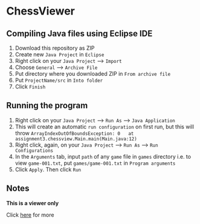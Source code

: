 # ChessViewer

## Compiling Java files using Eclipse IDE

1. Download this repository as ZIP
2. Create new `Java Project` in `Eclipse`
3. Right click on your `Java Project` --> `Import`
4. Choose `General` --> `Archive File`
5. Put directory where you downloaded ZIP in `From archive file`
6. Put `ProjectName/src` in `Into folder`
7. Click `Finish`

## Running the program

1. Right click on your `Java Project` --> `Run As` --> `Java Application`
2. This will create an automatic `run configuration` on first run, but this will throw `ArrayIndexOutOfBoundsException: 0	at assignment3.chessview.Main.main(Main.java:12)`
3. Right click, again, on your `Java Project` --> `Run As` --> `Run Configurations`
4. In the `Arguments` tab, input `path` of any `game` file in `games` directory i.e. to view `game-001.txt`, put `games/game-001.txt` in `Program arguments`
5. Click `Apply`. Then click `Run`

## Notes
<strong>This is a viewer only</strong>
<p>
  Click <a href=''>here</a> for more
